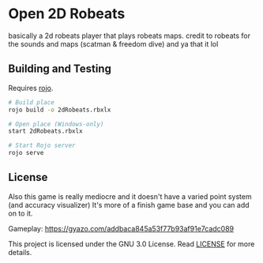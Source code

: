 # Open 2D Robeats
basically a 2d robeats player that plays robeats maps. credit to robeats for the sounds and maps (scatman &amp; freedom dive)
and ya that it lol

## Building and Testing

Requires [rojo](https://github.com/rojo-rbx/rojo).

```bash
# Build place
rojo build -o 2dRobeats.rbxlx

# Open place (Windows-only)
start 2dRobeats.rbxlx

# Start Rojo server
rojo serve
```

## License

Also this game is really mediocre and it doesn't have a varied point system (and accuracy visualizer)
It's more of a finish game base and you can add on to it.

Gameplay:
https://gyazo.com/addbaca845a53f77b93af91e7cadc089

This project is licensed under the GNU 3.0 License. Read [LICENSE](LICENSE) for more details.

